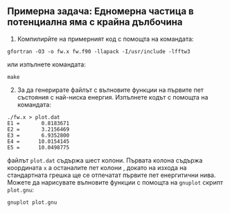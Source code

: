 ## Примерна задача: Едномерна частица в потенциална яма с крайна дълбочина

1. Компилирйте на примерният код с помощта на командата:

```
gfortran -O3 -o fw.x fw.f90 -llapack -I/usr/include -lfftw3
```

или изпълнете командата:

```
make
```

2. За да генерирате файлът с вълновите функции на първите пет състояния с най-ниска енергия. Изпълнете кодът с помощта на командата:

```
./fw.x > plot.dat
E1 =       0.8183671
E2 =       3.2156469
E3 =       6.9352800
E4 =      10.0154145
E5 =      10.0498775
```

файлът ```plot.dat``` съдържа шест колони. Първата колона съдържа координата ```x``` а останалите пет колони , докато на изхода на стандартната грешка ще се отпечатат първите пет енергитични нива. Можете да нарисувате вълновите функции с помощта на ```gnuplot``` скрипт ```plot.gnu```:

```
gnuplot plot.gnu
```
